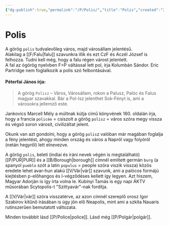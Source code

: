 ```yaml
---
{"dg-publish":true,"permalink":"/P/Polis/","title":"Polis","created":"2023-10-19T01:38","updated":"2024-10-25T23:50"}
---
```



# Polis

A görög `polis` tudvalevőleg város, majd városállam jelentésű.  
Alakilag a [[F/Falu\|falu]] szavunkra illik és ezt CzF és Aczél József is felhozza. Tudni kell még, hogy a falu régen várost jelentett.  
A fal az ógörög nyelvben F>P váltással lett pol, írja Kolumbán Sándor. Eric Partridge nem foglalkozik a polis szó felbontásával.   

#### Péterfai János írja:  

> A görög `Polisz` – Város, Városállam, rokon a Palusz, Palóc és Falus magyar szavakkal. Bár a Pol-Isz jelenthet Sok-Fényt is, ami a városokra jellemző este.  

Jankovics Marcell Mély a múltnak kútja című könyvének 160. oldalán írja, hogy a francia `policée` = csiszolt a görög `polisz` = város szóra megy vissza és végső soron városit, civilizáltat jelent.  

Okunk van azt gondolni, hogy a görög `polis`z valóban már magában foglalja a fény jelentést, ahogy minden ország és város a Napról vagy folyóról (netán hegyről) lett elnevezve.  

A görög `polis`, keleti (indiai és iráni nevek végén is megtalálható) [[P/PUR\|PUR]] és a [[B/Borough\|borough]] címnél említett germán `burg` (a spanyol `pueblo` szót a latin `populus` = people szóra viszik vissza) közös eredete lehet avar-hun alakú [[V/Vár\|vár]] szavunk, ami a palócos formájú kiejtésben p-előhangos és l-végződéses kellett így legyen. Azt hiszem, Magyar Adorján is így írta volna le. Kubínyi Tamás is egy napi ÁKTV műsorában Scytopolis-t "Szittyavár"-nak fordítja.  

A [[V/Vár\|vár]] szóra visszatérve, az azon címnél szereplő orosz Igor Szabirov kitűnő írásában is úgy jön elő Neapolis, mint ami a szkíta Nauaris rutinszerűen bemutatott változata.  

Minden továbbit lásd [[P/Police\|police]]. Lásd még [[P/Polgár\|polgár]].  
